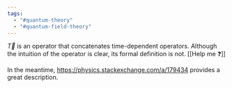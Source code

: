 ```yaml
---
tags:
  - "#quantum-theory"
  - "#quantum-field-theory"
---
```

$\overrightarrow{T}$ is an operator that concatenates time-dependent operators. Although the intuition of the operator is clear, its formal definition is not. [[Help me ❓]]

In the meantime, https://physics.stackexchange.com/a/179434 provides a great description.